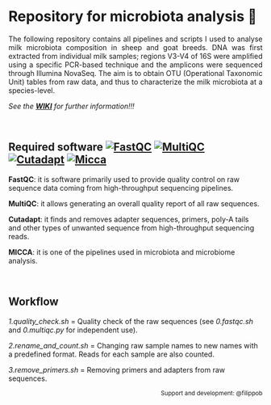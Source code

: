 # Repository for microbiota analysis 🦠
<p align="justify"> 
The following repository contains all pipelines and scripts I used to analyse milk microbiota composition in sheep and goat breeds. DNA was first extracted from individual milk samples; regions V3-V4 of 16S were amplified using a specific PCR-based technique and the amplicons were sequenced through Illumina NovaSeq. The aim is to obtain OTU (Operational Taxonomic Unit) tables from raw data, and thus to characterize the milk microbiota at a species-level. 
</p>

*See the **[WIKI](https://github.com/gioche96/milk_microbiota/wiki)** for further information!!!*

<br>

## Required software [![FastQC](https://img.shields.io/badge/fastqc-v0.11.9-green)](https://www.bioinformatics.babraham.ac.uk/projects/fastqc/) [![MultiQC](https://img.shields.io/badge/multiqc-v1.14-red)](https://multiqc.info/) [![Cutadapt](https://img.shields.io/badge/cutadapt-v.-yellow)](https://cutadapt.readthedocs.io/en/stable/index.html) [![Micca](https://img.shields.io/badge/micca-v.-blue)](https://micca.readthedocs.io/en/latest/)  
**FastQC**: it is software primarily used to provide quality control on raw sequence data coming from high-throughput sequencing pipelines. 

**MultiQC**: it allows generating an overall quality report of all raw sequences. 

**Cutadapt**: it finds and removes adapter sequences, primers, poly-A tails and other types of unwanted sequence from high-throughput sequencing reads. 

**MICCA**: it is one of the pipelines used in microbiota and microbiome analysis. 

<br>

## Workflow
*1.quality_check.sh*  =  Quality check of the raw sequences (see _0.fastqc.sh_ and _0.multiqc.py_ for independent use).

*2.rename_and_count.sh*  =  Changing raw sample names to new names with a predefined format. Reads for each sample are also counted. 

*3.remove_primers.sh*  =  Removing primers and adapters from raw sequences. 

<p align="right">
<sub>Support and development: @filippob<sub>
</p>
